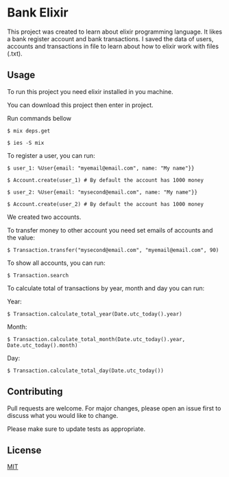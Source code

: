# Bank Elixir

This project was created to learn about elixir programming language. It likes a bank register account and bank transactions. 
I saved the data of users, accounts and transactions in file to learn about how to elixir work with files (.txt).

## Usage

To run this project you need elixir installed in you machine.

You can download this project then enter in project.

Run commands bellow

```
$ mix deps.get

$ ies -S mix
```

To register a user, you can run:

```
$ user_1: %User{email: "myemail@email.com", name: "My name"}}

$ Account.create(user_1) # By default the account has 1000 money

$ user_2: %User{email: "mysecond@email.com", name: "My name"}}

$ Account.create(user_2) # By default the account has 1000 money
```

We created two accounts.

To transfer money to other account you need set emails of accounts and the value: 

```
$ Transaction.transfer("mysecond@email.com", "myemail@email.com", 90)
```

To show all accounts, you can run:

```
$ Transaction.search
```

To calculate total of transactions by year, month and day you can run:

Year:
```
$ Transaction.calculate_total_year(Date.utc_today().year)
```
Month:
```
$ Transaction.calculate_total_month(Date.utc_today().year, Date.utc_today().month)
```
Day:
```
$ Transaction.calculate_total_day(Date.utc_today())
```

## Contributing
Pull requests are welcome. For major changes, please open an issue first to discuss what you would like to change.

Please make sure to update tests as appropriate.

## License
[MIT](https://choosealicense.com/licenses/mit/)